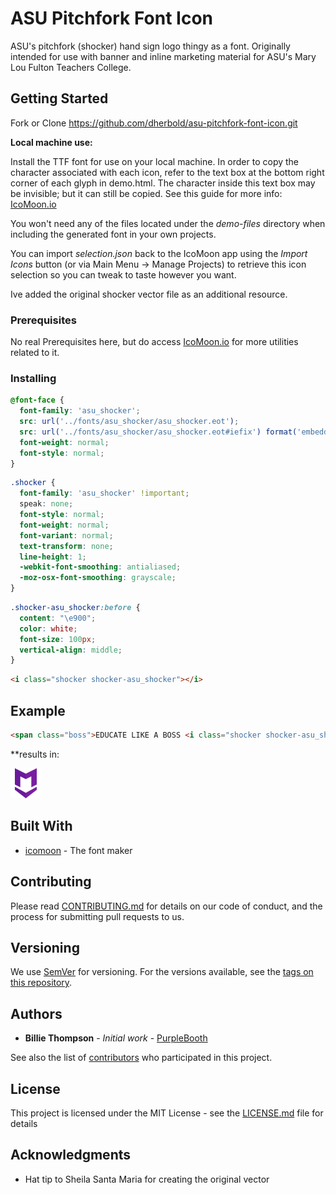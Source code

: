 # ASU Pitchfork Font Icon

ASU's pitchfork (shocker) hand sign logo thingy as a font. Originally intended for use with banner and inline marketing material for ASU's Mary Lou Fulton Teachers College. 

## Getting Started

Fork or Clone https://github.com/dherbold/asu-pitchfork-font-icon.git

**Local machine use:** 

Install the TTF font for use on your local machine. In order to copy the character associated with each icon, refer to the text box at the bottom right corner of each glyph in demo.html. The character inside this text box may be invisible; but it can still be copied. See this guide for more info: [IcoMoon.io](https://icomoon.io/#docs/local-fonts)

You won't need any of the files located under the *demo-files* directory when including the generated font in your own projects.

You can import *selection.json* back to the IcoMoon app using the *Import Icons* button (or via Main Menu → Manage Projects) to retrieve this icon selection so you can tweak to taste however you want.

Ive added the original shocker vector file as an additional resource. 


### Prerequisites

No real Prerequisites here, but do access [IcoMoon.io](https://icomoon.io/) for more utilities related to it. 


### Installing

```css
@font-face {
  font-family: 'asu_shocker';
  src: url('../fonts/asu_shocker/asu_shocker.eot');
  src: url('../fonts/asu_shocker/asu_shocker.eot#iefix') format('embedded-opentype'), url('../fonts/asu_shocker/asu_shocker.ttf') format('truetype'), url('../fonts/asu_shocker/asu_shocker.woff') format('woff'), url('../fonts/asu_shocker/asu_shocker.svg#asu_shocker') format('svg');
  font-weight: normal;
  font-style: normal;
}
```
```css
.shocker {
  font-family: 'asu_shocker' !important;
  speak: none;
  font-style: normal;
  font-weight: normal;
  font-variant: normal;
  text-transform: none;
  line-height: 1;
  -webkit-font-smoothing: antialiased;
  -moz-osx-font-smoothing: grayscale;
}
```
```css
.shocker-asu_shocker:before {
  content: "\e900";
  color: white;
  font-size: 100px;
  vertical-align: middle;
}
```
```html
<i class="shocker shocker-asu_shocker"></i>
```

## Example
```html
<span class="boss">EDUCATE LIKE A BOSS <i class="shocker shocker-asu_shocker"></i></span>
```
**results in: 

![icon use in header](https://github.com/adam-p/markdown-here/raw/master/src/common/images/icon48.png "Logo Title Text 1")

## Built With

* [icomoon](https://icomoon.io/) - The font maker

## Contributing

Please read [CONTRIBUTING.md](https://gist.github.com/PurpleBooth/b24679402957c63ec426) for details on our code of conduct, and the process for submitting pull requests to us.

## Versioning

We use [SemVer](http://semver.org/) for versioning. For the versions available, see the [tags on this repository](https://github.com/your/project/tags). 

## Authors

* **Billie Thompson** - *Initial work* - [PurpleBooth](https://github.com/PurpleBooth)

See also the list of [contributors](https://github.com/your/project/contributors) who participated in this project.

## License

This project is licensed under the MIT License - see the [LICENSE.md](LICENSE.md) file for details

## Acknowledgments

* Hat tip to Sheila Santa Maria for creating the original vector
